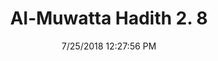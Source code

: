 ---
title        : "Al-Muwatta Hadith 2. 8"
date         : 7/25/2018 12:27:56 PM
draft        : false
type         : "hadith"
layout       : "hadith"
BookCode     : "AMH"
VolumeNumber : "2"
HadithNumber : "8"
categories  :  ["Purity - How to Do Wudu"]
---
